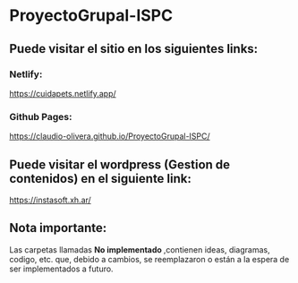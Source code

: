 # ProyectoGrupal-ISPC

## Puede visitar el sitio en los siguientes links: 

### Netlify:
https://cuidapets.netlify.app/
### Github Pages:
https://claudio-olivera.github.io/ProyectoGrupal-ISPC/

## Puede visitar el wordpress (Gestion de contenidos) en el siguiente link:

https://instasoft.xh.ar/

## Nota importante:

Las carpetas llamadas <strong> No implementado </strong>,contienen ideas, diagramas, codigo, etc. que, debido a cambios, se reemplazaron o están a la espera de ser implementados a futuro.
